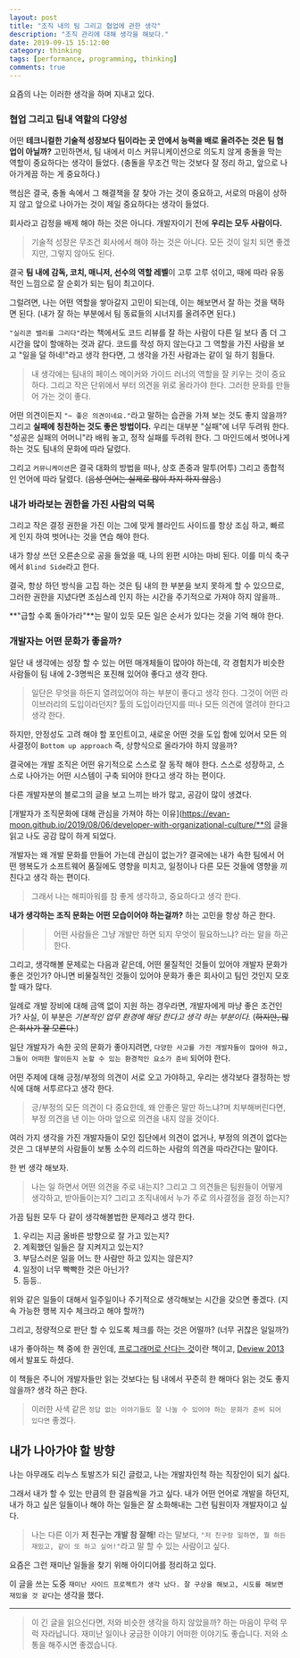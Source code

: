 ```yaml
---
layout: post
title: "조직 내의 팀 그리고 협업에 관한 생각"
description: "조직 관리에 대해 생각을 해보다."
date: 2019-09-15 15:12:00
category: thinking
tags: [performance, programming, thinking]
comments: true
---
```


요즘의 나는 이러한 생각을 하며 지내고 있다. 

### 협업 그리고 팀내 역할의 다양성


어떤 **테크니컬한 기술적 성장보다 팀이라는 곳 안에서 능력을 배로 올려주는 것은 팀 협업이 아닐까?** 고민하면서, 팀 내에서 미스 커뮤니케이션으로 의도치 않게 충돌을 막는 역할이 중요하다는 생각이 들었다. 
(충돌을 무조건 막는 것보다 잘 정리 하고, 앞으로 나아가게끔 하는 게 중요하다.) 

핵심은 결국, 충돌 속에서 그 해결책을 잘 찾아 가는 것이 중요하고, 서로의 마음이 상하지 않고 앞으로 나아가는 것이 제일 중요하다는 생각이 들었다. 

회사라고 감정을 배제 해야 하는 것은 아니다. 개발자이기 전에 **우리는 모두 사람이다.**

> 기술적 성장은 무조건 회사에서 해야 하는 것은 아니다. 모든 것이 일치 되면 좋겠지만, 그렇지 않아도 된다.

결국 **팀 내에 감독, 코치, 매니저, 선수의 역할 레벨**이 고루 고루 섞이고, 때에 따라 유동적인 느낌으로 잘 순회가 되는 팀이 최고이다.

그럴려면, 나는 어떤 역할을 쌓아갈지 고민이 되는데, 이는 해보면서 잘 하는 것을 택하면 된다.
(내가 잘 하는 부분에서 팀 동료들의 시너지를 올려주면 된다.)

`"실리콘 밸리를 그리다"`라는 책에서도 코드 리뷰를 잘 하는 사람이 다른 일 보다 좀 더 그 시간을 많이 할애하는 것과 같다. 
코드를 작성 하지 않는다고 그 역할을 가진 사람을 보고 "일을 덜 하네!"라고 생각 한다면, 그 생각을 가진 사람과는 같이 일 하기 힘들다.

> 내 생각에는 팀내의 페이스 메이커와 가이드 러너의 역할을 잘 키우는 것이 중요하다. 
그리고 작은 단위에서 부터 의견을 위로 올라가야 한다. 그러한 문화를 만들어 가는 것이 좋다.

어떤 의견이든지 `"~ 좋은 의견이네요."`라고 말하는 습관을 가져 보는 것도 좋지 않을까? 그리고 **실패에 칭찬하는 것도 좋은 방법이다.**
우리는 대부분 "실패"에 너무 두려워 한다. "성공은 실패의 어머니"라 배워 놓고, 정작 실패를 두려워 한다. 그 마인드에서 벗어나게 하는 것도 팀내의 문화에 따라 달렸다.

그리고 `커뮤니케이션`은 결국 대화의 방법을 떠나, 상호 존중과 말투(어투) 그리고 종합적인 언어에 따라 달렸다. (~~음성 언어는 실제로 많이 차지 하지 않음.~~)

### 내가 바라보는 권한을 가진 사람의 덕목

그리고 작은 결정 권한을 가진 이는 그에 맞게 블라인드 사이드를 항상 조심 하고, 빠르게 인지 하여 벗어나는 것을 연습 해야 한다.

내가 항상 쓰던 오른손으로 공을 들었을 때, 나의 왼편 시야는 마비 된다. 이를 미식 축구에서 `Blind Side`라고 한다.

결국, 항상 하던 방식을 고집 하는 것은 팀 내의 한 부분을 보지 못하게 할 수 있으므로, 그러한 권한을 지녔다면 조심스레 인지 하는 시간을 주기적으로 가져야 하지 않을까..

**"급할 수록 돌아가라"**는 말이 있듯 모든 일은 순서가 있다는 것을 기억 해야 한다.

### 개발자는 어떤 문화가 좋을까? 

일단 내 생각에는 성장 할 수 있는 어떤 매개체들이 많아야 하는데, 각 경험치가 비슷한 사람들이 팀 내에 2-3명씩은 포진해 있어야 좋다고 생각 한다. 

> 일단은 무엇을 하든지 열려있어야 하는 부분이 좋다고 생각 한다. 그것이 어떤 라이브러리의 도입이라던지? 툴의 도입이라던지를 떠나 모든 의견에 열려야 한다고 생각 한다. 

하지만, 안정성도 고려 해야 할 포인트이고, 새로운 어떤 것을 도입 함에 있어서 모든 의사결정이 `Bottom up approach` 즉, 상향식으로 올라가야 하지 않을까? 

결국에는 개발 조직은 어떤 유기적으로 스스로 잘 동작 해야 한다. 스스로 성장하고, 스스로 나아가는 어떤 시스템이 구축 되어야 한다고 생각 하는 편이다. 

다른 개발자분의 블로그의 글을 보고 느끼는 바가 많고, 공감이 많이 생겼다. 

[개발자가 조직문화에 대해 관심을 가져야 하는 이유](https://evan-moon.github.io/2019/08/06/developer-with-organizational-culture/**의 글을 읽고 나도 공감 많이 하게 되었다. 

개발자는 왜 개발 문화를 만들어 가는데 관심이 없는가? 결국에는 내가 속한 팀에서 어떤 행복도가 소프트웨어 품질에도 영향을 미치고, 일정이나 다른 모든 것들에 영향을 끼친다고 생각 하는 편이다. 

> 그래서 나는 해피아워를 참 좋게 생각하고, 중요하다고 생각 한다. 

**내가 생각하는 조직 문화는 어떤 모습이어야 하는걸까?** 하는 고민을 항상 하곤 한다. 

>> 어떤 사람들은 그냥 개발만 하면 되지 무엇이 필요하느냐? 라는 말을 하곤 한다. 

그리고, 생각해볼 문제로는 다음과 같은데, 어떤 물질적인 것들이 있어야 개발자 문화가 좋은 것인가? 아니면 비물질적인 것들이 있어야 문화가 좋은 회사이고 팀인 것인지 모호할 때가 많다. 

일례로 개발 장비에 대해 금액 없이 지원 하는 경우라면, 개발자에게 마냥 좋은 조건인가? 사실, 이 부분은 *기본적인 업무 환경에 해당 한다고 생각 하는 부분이다.* (~~하지만, 많은 회사가 잘 모른다.~~)

일단 개발자가 속한 곳의 문화가 좋아지려면, `다양한 사고를 가진 개발자들이 많아야 하고, 그들이 어떠한 말이든지 논할 수 있는 환경적인 요소가 준비` 되어야 한다. 

어떤 주제에 대해 긍정/부정의 의견이 서로 오고 가야하고, 우리는 생각보다 결정하는 방식에 대해 서투르다고 생각 한다. 

> 긍/부정의 모든 의견이 다 중요한데, 왜 안좋은 말만 하느냐?며 치부해버린다면, 부정 의견을 낸 이는 아마 앞으로 의견을 내지 않을 것이다. 

여러 가지 생각을 가진 개발자들이 모인 집단에서 의견이 없거나, 부정의 의견이 없다는 것은 그 대부분의 사람들이 보통 소수의 리드하는 사람의 의견을 따라간다는 말이다. 

한 번 생각 해보자. 

> 나는 일 하면서 어떤 의견을 주로 내는지? 그리고 그 의견들은 팀원들이 어떻게 생각하고, 받아들이는지? 
그리고 조직내에서 누가 주로 의사결정을 결정 하는지?

가끔 팀원 모두 다 같이 생각해볼법한 문제라고 생각 한다. 

1. 우리는 지금 올바른 방향으로 잘 가고 있는지? 
2. 계획했던 일들은 잘 지켜지고 있는지? 
3. 부담스러운 일을 어느 한 사람만 하고 있지는 않은지? 
4. 일정이 너무 빡빡한 것은 아닌가? 
5. 등등..

위와 같은 일들이 대해서 일주일이나 주기적으로 생각해보는 시간을 갖으면 좋겠다. (지속 가능한 행복 지수 체크라고 해야 할까?)

그리고, 정량적으로 판단 할 수 있도록 체크를 하는 것은 어떨까? (너무 귀찮은 일일까?)

내가 좋아하는 책 중에 한 권인데, [프로그래머로 산다는 것](https://www.aladin.co.kr/shop/wproduct.aspx?ItemId=19740115)이란 책이고, [Deview 2013](https://www.slideshare.net/deview/132-deview-2013)에서 발표도 하셨다. 

이 책들은 주니어 개발자들만 읽는 것보다는 팀 내에서 꾸준히 한 해마다 읽는 것도 좋지 않을까? 생각 하곤 한다. 

> 이러한 사색 같은 `정답 없는 이야기들도 잘 나눌 수 있어야 하는 문화가 준비 되어 있다면` 좋겠다. 

## 내가 나아가야 할 방향 

나는 아무래도 리누스 토발즈가 되긴 글렀고, 나는 개발자인척 하는 직장인이 되기 싫다. 

그래서 내가 할 수 있는 만큼의 한 걸음씩을 가고 싶다. 내가 어떤 언어로 개발을 하던지, 내가 하고 싶은 일들이나 해야 하는 일들은 잘 소화해내는 그런 팀원이자 개발자이고 싶다. 

> 나는 다른 이가 **저 친구는 개발 참 잘해!** 라는 말보다, `"저 친구랑 일하면, 뭘 하든 재밌고, 같이 또 하고 싶어!"`라고 말 할 수 있는 사람이고 싶다. 

요즘은 그런 재미난 일들을 찾기 위해 아이디어를 정리하고 있다. 

이 글을 쓰는 도중 `재미난 사이드 프로젝트가 생각 났다. 잘 구상을 해보고, 시도를 해보면 재밌을 것 같다`는 생각을 했다. 

---

> 이 긴 글을 읽으신다면, 저와 비슷한 생각을 하지 않았을까? 하는 마음이 무럭 무럭 자라납니다. 재미난 일이나 궁금한 이야기 어떠한 이야기도 좋습니다. 
저와 소통을 해주시면 좋겠습니다. 

